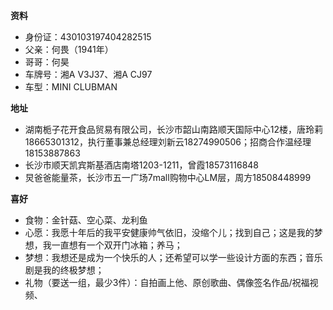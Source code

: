 **资料**
* 身份证：430103197404282515 
* 父亲：何畏（1941年）
* 哥哥：何昊
* 车牌号：湘A V3J37、湘A CJ97
* 车型：MINI CLUBMAN

**地址**
* 湖南栀子花开食品贸易有限公司，长沙市韶山南路顺天国际中心12楼，唐玲莉18665301312，执行董事兼总经理刘新云18274990506；招商合作温经理18153887863
* 长沙市顺天凯宾斯基酒店南塔1203-1211，曾霞18573116848
* 炅爸爸能量茶，长沙市五一广场7mall购物中心LM层，周方18508448999

**喜好**
* 食物：金针菇、空心菜、龙利鱼
* 心愿：我愿十年后的我平安健康帅气依旧，没缩个儿；找到自己；这是我的梦想，我一直想有一个双开门冰箱；养马；
* 梦想：我想还是成为一个快乐的人；还希望可以学一些设计方面的东西；音乐剧是我的终极梦想； 
* 礼物（要送一组，最少3件）：自拍画上他、原创歌曲、偶像签名作品/祝福视频、
